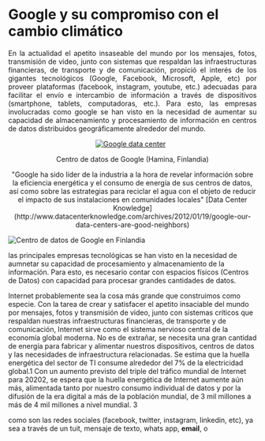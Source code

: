 <h1>Google y su compromiso con el cambio climático</h1>
<p align="justify">En la actualidad el apetito insaseable del mundo por los mensajes, fotos, transmisión de video, junto con sistemas que respaldan las infraestructuras financieras, de transporte y de comunicación, propició el interés de los gigantes tecnológicos (Google, Facebook, Microsoft, Apple, etc) por proveer plataformas (facebook, instagram, youtube, etc.) adecuadas para facilitar el envío e intercambio de información a través de dispositivos (smartphone, tablets, computadoras, etc.). Para esto, las empresas involucradas como google se han visto en la necesidad de aumentar su capacidad de almacenamiento y procesamiento de información en centros de datos distribuidos geográficamente alrededor del mundo.</p>
<div align="center">
<a href="https://www.google.com/about/datacenters/inside/locations/hamina/"> 
<img src="https://www.google.com/about/datacenters/images/locations/hamina-home1.jpg" alt="Google data center"/></a>
  <p>Centro de datos de Google (Hamina, Finlandia)</p>
</div>
<p align="center">
"Google ha sido líder de la industria a la hora de revelar información sobre la eficiencia energética y el consumo de energía de sus centros de datos, así como sobre las estrategias para reciclar el agua con el objeto de reducir el impacto de sus instalaciones en comunidades locales" [Data Center Knowledge](http://www.datacenterknowledge.com/archives/2012/01/19/google-our-data-centers-are-good-neighbors)
</p>




![Centro de datos de Google en Finlandia](https://www.google.com/about/datacenters/images/locations/hamina-home1.jpg)


las principales empresas tecnológicas se han visto en la necesidad de aumnetar su capacidad de procesamiento y almacenamiento de la información. Para esto, es necesario contar con espacios físicos (Centros de Datos) con capacidad para procesar grandes cantidades de datos. <br/>


Internet probablemente sea la cosa más grande que construimos como especie. Con la tarea de crear y satisfacer el apetito insaciable del mundo por mensajes, fotos y transmisión de video, junto con sistemas críticos que respaldan nuestras infraestructuras financieras, de transporte y de comunicación, Internet sirve como el sistema nervioso central de la economía global moderna.
No es de extrañar, se necesita una gran cantidad de energía para fabricar y alimentar nuestros dispositivos, centros de datos y las necesidades de infraestructura relacionadas. Se estima que la huella energética del sector de TI consume alrededor del 7% de la electricidad global.1 Con un aumento previsto del triple del tráfico mundial de Internet para 20202, se espera que la huella energética de Internet aumente aún más, alimentada tanto por nuestro consumo individual de datos y por la difusión de la era digital a más de la población mundial, de 3 mil millones a más de 4 mil millones a nivel mundial. 3

como son las redes sociales (facebook, twitter, instagram, linkedin, etc),  ya sea a través de un tuit, mensaje de texto, whats app, <b>email</b>, o 
